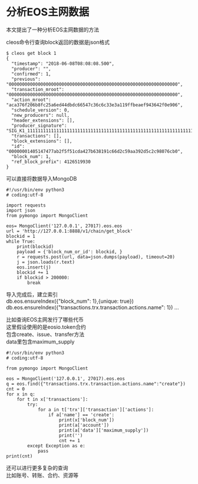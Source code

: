 # 分析EOS主网数据

本文提出了一种分析EOS主网数据的方法  

cleos命令行查询block返回的数据是json格式  
```
$ cleos get block 1
{
  "timestamp": "2018-06-08T08:08:08.500",
  "producer": "",
  "confirmed": 1,
  "previous": "0000000000000000000000000000000000000000000000000000000000000000",
  "transaction_mroot": "0000000000000000000000000000000000000000000000000000000000000000",
  "action_mroot": "aca376f206b8fc25a6ed44dbdc66547c36c6c33e3a119ffbeaef943642f0e906",
  "schedule_version": 0,
  "new_producers": null,
  "header_extensions": [],
  "producer_signature": "SIG_K1_111111111111111111111111111111111111111111111111111111111111111116uk5ne",
  "transactions": [],
  "block_extensions": [],
  "id": "00000001405147477ab2f5f51cda427b638191c66d2c59aa392d5c2c98076cb0",
  "block_num": 1,
  "ref_block_prefix": 4126519930
}
```
可以直接将数据导入MongoDB  

```
#!/usr/bin/env python3
# coding:utf-8

import requests
import json
from pymongo import MongoClient

eos= MongoClient('127.0.0.1', 27017).eos.eos
url = 'http://127.0.0.1:8888/v1/chain/get_block'
blockid = 1
while True:
    print(blockid)
    payload = {'block_num_or_id': blockid, }
    r = requests.post(url, data=json.dumps(payload), timeout=20)
    j = json.loads(r.text)
    eos.insert(j)
    blockid += 1
    if blockid > 200000:
        break
```
导入完成后，建立索引  
db.eos.ensureIndex({"block_num": 1},{unique: true})
db.eos.ensureIndex({"transactions.trx.transaction.actions.name": 1})
...

比如查询EOS主网发行了哪些代币  
这里假设使用的是eosio.token合约  
包含create、issue、transfer方法  
data里包含maximum_supply  

```
#!/usr/bin/env python3
# coding:utf-8

from pymongo import MongoClient

eos = MongoClient('127.0.0.1', 27017).eos.eos
q = eos.find({"transactions.trx.transaction.actions.name":"create"})
cnt = 0
for x in q:
    for t in x['transactions']:
        try:
            for a in t['trx']['transaction']['actions']:
                if a['name'] == 'create':
                    print(x['block_num'])
                    print(a['account'])
                    print(a['data']['maximum_supply'])
                    print('')
                    cnt += 1
        except Exception as e:
            pass
print(cnt)
```
还可以进行更多复杂的查询  
比如账号、转账、合约、资源等  
